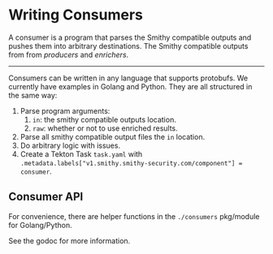 # Writing Consumers

A consumer is a program that parses the Smithy compatible outputs and pushes
them into arbitrary destinations. The Smithy compatible outputs from from
*producers* and *enrichers*.

***

Consumers can be written in any language that supports protobufs. We currently
have examples in Golang and Python. They are all structured in the same way:

1. Parse program arguments:
   1. `in`: the smithy compatible outputs location.
   2. `raw`: whether or not to use enriched results.
2. Parse all smithy compatible output files the `in` location.
3. Do arbitrary logic with issues.
4. Create a Tekton Task `task.yaml` with
   `.metadata.labels["v1.smithy.smithy-security.com/component"] = consumer`.

## Consumer API

For convenience, there are helper functions in the `./consumers` pkg/module for
Golang/Python.

See the godoc for more information.
